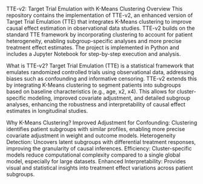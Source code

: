 TTE-v2: Target Trial Emulation with K-Means Clustering
Overview
This repository contains the implementation of TTE-v2, an enhanced version of Target Trial Emulation (TTE) that integrates K-Means clustering to improve causal effect estimation in observational data studies. TTE-v2 builds on the standard TTE framework by incorporating clustering to account for patient heterogeneity, enabling subgroup-specific analyses and more precise treatment effect estimates. The project is implemented in Python and includes a Jupyter Notebook for step-by-step execution and analysis.

What is TTE-v2?
Target Trial Emulation (TTE) is a statistical framework that emulates randomized controlled trials using observational data, addressing biases such as confounding and informative censoring. TTE-v2 extends this by integrating K-Means clustering to segment patients into subgroups based on baseline characteristics (e.g., age, x2, x4). This allows for cluster-specific modeling, improved covariate adjustment, and detailed subgroup analyses, enhancing the robustness and interpretability of causal effect estimates in longitudinal studies.

Why K-Means Clustering?
Improved Adjustment for Confounding: Clustering identifies patient subgroups with similar profiles, enabling more precise covariate adjustment in weight and outcome models.
Heterogeneity Detection: Uncovers latent subgroups with differential treatment responses, improving the granularity of causal inferences.
Efficiency: Cluster-specific models reduce computational complexity compared to a single global model, especially for large datasets.
Enhanced Interpretability: Provides visual and statistical insights into treatment effect variations across patient subgroups.
